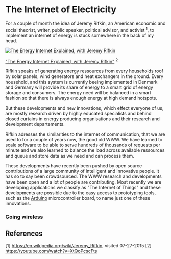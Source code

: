 # The Internet of Electricity
For a couple of month the idea of Jeremy Rifkin, an American economic and social theorist, writer, public speaker, political advisor, and activist <sup>1</sup>, to implement an internet of energy is stuck somewhere in the back of my head.

[![The Energy Internet Explained, with Jeremy Rifkin](http://img.youtube.com/vi/XtQoPcscFts/0.jpg)](http://www.youtube.com/watch?v=XtQoPcscFts) 

["The Energy Internet Explained, with Jeremy Rifkin"](https://youtube.com/watch?v=https://youtube.com/?v=XtQoPcscFts) <sup>2</sup>

Rifkin speaks of generating energy ressources from every households roof by solar panels, wind generators and heat exchangers in the ground. Every household, and this system is currently beeing implemented in Denmark and Germany will provide its share of energy to a smart grid of energy storage and consumers. The energy need will be balanced in a smart fashion so that there is always enough energy at high demand hotspots.

But these developments and new innovations, which effect everyone of us, are mostly research driven by highly educated specialists and behind closed curtains in energy producing organisations and their research and development departements.

Rifkin adresses the similarities to the internet of communication, that we are used to for a couple of years now, the good old WWW. We have learned to scale software to be able to serve hundreds of thousands of requests per minute and we also learned to balance the load across available ressources and queue and store data as we need and can process them.

These developments have recently been pushed by open source contributions of a large community of intelligent and innovative people. It has so to say been crowdsourced. The WWW research and developments have been open and a lot of people are contributing. Most recently we are developing applications we classify as "The Internet of Things" and these developments are possible due to the easy access to prototyping tools, such as the [Arduino](https://www.arduino.cc/) microcontroller board, to name just one of these innovations.

### Going wireless

### 




## References

[1] https://en.wikipedia.org/wiki/Jeremy_Rifkin, visited 07-27-2015
[2] https://youtube.com/watch?v=XtQoPcscFts
